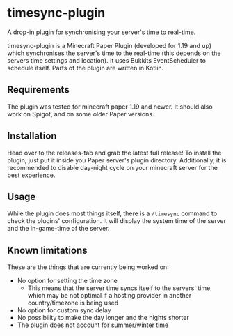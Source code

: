 # timesync-plugin
A drop-in plugin for synchronising your server's time to real-time.

timesync-plugin is a Minecraft Paper Plugin (developed for 1.19 and up) which synchronises the server's time to the real-time (this depends on the servers time settings and location). 
It uses Bukkits EventScheduler to schedule itself. Parts of the plugin are written in Kotlin.
## Requirements
The plugin was tested for minecraft paper 1.19 and newer. It should also work on Spigot, and on some older Paper versions.
## Installation
Head over to the releases-tab and grab the latest full release! To install the plugin, just put it inside you Paper server's plugin directory. 
Additionally, it is recommended to disable day-night cycle on your minecraft server for the best experience.

## Usage
While the plugin does most things itself, there is a `/timesync` command to check the plugins' configuration. 
It will display the system time of the server and the in-game-time of the server.

## Known limitations
These are the things that are currently being worked on:
- No option for setting the time zone
  - This means that the server time syncs itself to the servers' time, which may be not optimal if a hosting provider in another country/timezone is being used
- No option for custom sync delay
- No possibility to make the day longer and the nights shorter
- The plugin does not account for summer/winter time
